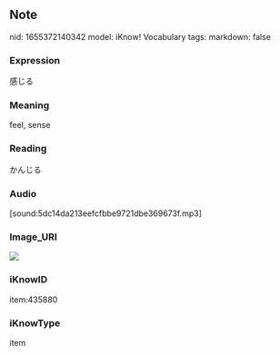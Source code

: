 ## Note
nid: 1655372140342
model: iKnow! Vocabulary
tags: 
markdown: false

### Expression
感じる

### Meaning
feel, sense

### Reading
かんじる

### Audio
[sound:5dc14da213eefcfbbe9721dbe369673f.mp3]

### Image_URI
<img src="0eb8c869130c97bbb4181c4c84aad29e.jpg">

### iKnowID
item:435880

### iKnowType
item
